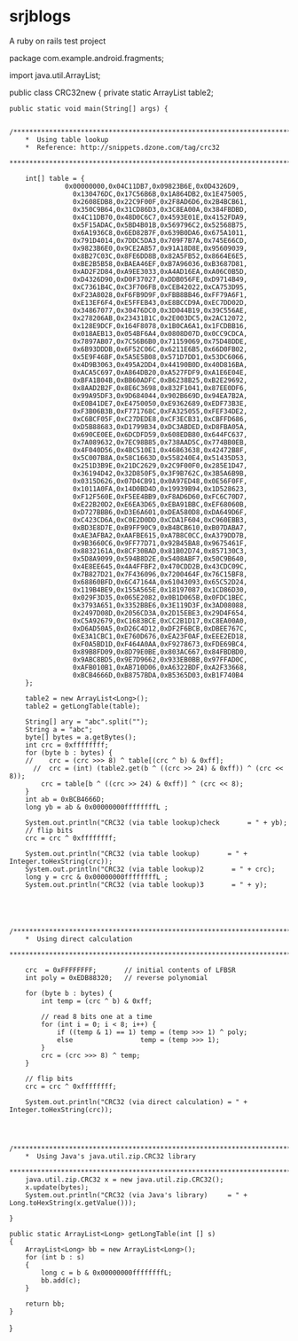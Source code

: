 srjblogs
========

A ruby on rails test project


package com.example.android.fragments;

import java.util.ArrayList;

public class CRC32new { 
	 private static ArrayList<Long> table2;

    public static void main(String[] args) { 

       /**************************************************************************
        *  Using table lookup
        *  Reference: http://snippets.dzone.com/tag/crc32
        **************************************************************************/

        int[] table = {
        		  0x00000000,0x04C11DB7,0x09823B6E,0x0D4326D9,
        		    0x130476DC,0x17C56B6B,0x1A864DB2,0x1E475005,
        		    0x2608EDB8,0x22C9F00F,0x2F8AD6D6,0x2B4BCB61,
        		    0x350C9B64,0x31CD86D3,0x3C8EA00A,0x384FBDBD,
        		    0x4C11DB70,0x48D0C6C7,0x4593E01E,0x4152FDA9,
        		    0x5F15ADAC,0x5BD4B01B,0x569796C2,0x52568B75,
        		    0x6A1936C8,0x6ED82B7F,0x639B0DA6,0x675A1011,
        		    0x791D4014,0x7DDC5DA3,0x709F7B7A,0x745E66CD,
        		    0x9823B6E0,0x9CE2AB57,0x91A18D8E,0x95609039,
        		    0x8B27C03C,0x8FE6DD8B,0x82A5FB52,0x8664E6E5,
        		    0xBE2B5B58,0xBAEA46EF,0xB7A96036,0xB3687D81,
        		    0xAD2F2D84,0xA9EE3033,0xA4AD16EA,0xA06C0B5D,
        		    0xD4326D90,0xD0F37027,0xDDB056FE,0xD9714B49,
        		    0xC7361B4C,0xC3F706FB,0xCEB42022,0xCA753D95,
        		    0xF23A8028,0xF6FB9D9F,0xFBB8BB46,0xFF79A6F1,
        		    0xE13EF6F4,0xE5FFEB43,0xE8BCCD9A,0xEC7DD02D,
        		    0x34867077,0x30476DC0,0x3D044B19,0x39C556AE,
        		    0x278206AB,0x23431B1C,0x2E003DC5,0x2AC12072,
        		    0x128E9DCF,0x164F8078,0x1B0CA6A1,0x1FCDBB16,
        		    0x018AEB13,0x054BF6A4,0x0808D07D,0x0CC9CDCA,
        		    0x7897AB07,0x7C56B6B0,0x71159069,0x75D48DDE,
        		    0x6B93DDDB,0x6F52C06C,0x6211E6B5,0x66D0FB02,
        		    0x5E9F46BF,0x5A5E5B08,0x571D7DD1,0x53DC6066,
        		    0x4D9B3063,0x495A2DD4,0x44190B0D,0x40D816BA,
        		    0xACA5C697,0xA864DB20,0xA527FDF9,0xA1E6E04E,
        		    0xBFA1B04B,0xBB60ADFC,0xB6238B25,0xB2E29692,
        		    0x8AAD2B2F,0x8E6C3698,0x832F1041,0x87EE0DF6,
        		    0x99A95DF3,0x9D684044,0x902B669D,0x94EA7B2A,
        		    0xE0B41DE7,0xE4750050,0xE9362689,0xEDF73B3E,
        		    0xF3B06B3B,0xF771768C,0xFA325055,0xFEF34DE2,
        		    0xC6BCF05F,0xC27DEDE8,0xCF3ECB31,0xCBFFD686,
        		    0xD5B88683,0xD1799B34,0xDC3ABDED,0xD8FBA05A,
        		    0x690CE0EE,0x6DCDFD59,0x608EDB80,0x644FC637,
        		    0x7A089632,0x7EC98B85,0x738AAD5C,0x774BB0EB,
        		    0x4F040D56,0x4BC510E1,0x46863638,0x42472B8F,
        		    0x5C007B8A,0x58C1663D,0x558240E4,0x51435D53,
        		    0x251D3B9E,0x21DC2629,0x2C9F00F0,0x285E1D47,
        		    0x36194D42,0x32D850F5,0x3F9B762C,0x3B5A6B9B,
        		    0x0315D626,0x07D4CB91,0x0A97ED48,0x0E56F0FF,
        		    0x1011A0FA,0x14D0BD4D,0x19939B94,0x1D528623,
        		    0xF12F560E,0xF5EE4BB9,0xF8AD6D60,0xFC6C70D7,
        		    0xE22B20D2,0xE6EA3D65,0xEBA91BBC,0xEF68060B,
        		    0xD727BBB6,0xD3E6A601,0xDEA580D8,0xDA649D6F,
        		    0xC423CD6A,0xC0E2D0DD,0xCDA1F604,0xC960EBB3,
        		    0xBD3E8D7E,0xB9FF90C9,0xB4BCB610,0xB07DABA7,
        		    0xAE3AFBA2,0xAAFBE615,0xA7B8C0CC,0xA379DD7B,
        		    0x9B3660C6,0x9FF77D71,0x92B45BA8,0x9675461F,
        		    0x8832161A,0x8CF30BAD,0x81B02D74,0x857130C3,
        		    0x5D8A9099,0x594B8D2E,0x5408ABF7,0x50C9B640,
        		    0x4E8EE645,0x4A4FFBF2,0x470CDD2B,0x43CDC09C,
        		    0x7B827D21,0x7F436096,0x7200464F,0x76C15BF8,
        		    0x68860BFD,0x6C47164A,0x61043093,0x65C52D24,
        		    0x119B4BE9,0x155A565E,0x18197087,0x1CD86D30,
        		    0x029F3D35,0x065E2082,0x0B1D065B,0x0FDC1BEC,
        		    0x3793A651,0x3352BBE6,0x3E119D3F,0x3AD08088,
        		    0x2497D08D,0x2056CD3A,0x2D15EBE3,0x29D4F654,
        		    0xC5A92679,0xC1683BCE,0xCC2B1D17,0xC8EA00A0,
        		    0xD6AD50A5,0xD26C4D12,0xDF2F6BCB,0xDBEE767C,
        		    0xE3A1CBC1,0xE760D676,0xEA23F0AF,0xEEE2ED18,
        		    0xF0A5BD1D,0xF464A0AA,0xF9278673,0xFDE69BC4,
        		    0x89B8FD09,0x8D79E0BE,0x803AC667,0x84FBDBD0,
        		    0x9ABC8BD5,0x9E7D9662,0x933EB0BB,0x97FFAD0C,
        		    0xAFB010B1,0xAB710D06,0xA6322BDF,0xA2F33668,
        		    0xBCB4666D,0xB8757BDA,0xB5365D03,0xB1F740B4
        };
        
        table2 = new ArrayList<Long>();
        table2 = getLongTable(table);
        
        String[] ary = "abc".split("");
        String a = "abc";
        byte[] bytes = a.getBytes();
        int crc = 0xffffffff;
        for (byte b : bytes) {
        //    crc = (crc >>> 8) ^ table[(crc ^ b) & 0xff];
          //  crc = (int) (table2.get(b ^ ((crc >> 24) & 0xff)) ^ (crc << 8));
            crc = table[b ^ ((crc >> 24) & 0xff)] ^ (crc << 8);
        }
        int ab = 0xBCB4666D;
        long yb = ab & 0x00000000ffffffffL ;
      
        System.out.println("CRC32 (via table lookup)check       = " + yb);
        // flip bits
        crc = crc ^ 0xffffffff;

        System.out.println("CRC32 (via table lookup)       = " + Integer.toHexString(crc));
        System.out.println("CRC32 (via table lookup)2       = " + crc);
        long y = crc & 0x00000000ffffffffL ;
        System.out.println("CRC32 (via table lookup)3       = " + y);
        



       /**************************************************************************
        *  Using direct calculation
        **************************************************************************/

        crc  = 0xFFFFFFFF;       // initial contents of LFBSR
        int poly = 0xEDB88320;   // reverse polynomial

        for (byte b : bytes) {
            int temp = (crc ^ b) & 0xff;

            // read 8 bits one at a time
            for (int i = 0; i < 8; i++) {
                if ((temp & 1) == 1) temp = (temp >>> 1) ^ poly;
                else                 temp = (temp >>> 1);
            }
            crc = (crc >>> 8) ^ temp;
        }

        // flip bits
        crc = crc ^ 0xffffffff;

        System.out.println("CRC32 (via direct calculation) = " + Integer.toHexString(crc));



       /**************************************************************************
        *  Using Java's java.util.zip.CRC32 library
        **************************************************************************/
        java.util.zip.CRC32 x = new java.util.zip.CRC32();
        x.update(bytes);
        System.out.println("CRC32 (via Java's library)     = " + Long.toHexString(x.getValue()));

    }
    
    public static ArrayList<Long> getLongTable(int [] s)
    {
    	ArrayList<Long> bb = new ArrayList<Long>();
    	for (int b : s)
    	{
    		long c = b & 0x00000000ffffffffL;
    		bb.add(c);
    	}
    	
    	return bb;
    }

}
